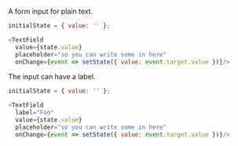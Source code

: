 A form input for plain text.


```js
initialState = { value: '' };

<TextField 
  value={state.value} 
  placeholder="so you can write some in here"
  onChange={event => setState({ value: event.target.value })}/>
```

The input can have a label.

```js
initialState = { value: '' };

<TextField 
  label="Foo" 
  value={state.value}
  placeholder="so you can write some in here"
  onChange={event => setState({ value: event.target.value })}/>
```
